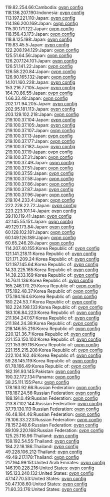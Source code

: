 119.82.254.66:Cambodia: [ovpn config](vpn/119_82_254_66.ovpn)  
118.136.207.190:Indonesia: [ovpn config](vpn/118_136_207_190.ovpn)  
113.197.221.110:Japan: [ovpn config](vpn/113_197_221_110.ovpn)  
114.186.200.169:Japan: [ovpn config](vpn/114_186_200_169.ovpn)  
115.30.171.122:Japan: [ovpn config](vpn/115_30_171_122.ovpn)  
118.156.43.173:Japan: [ovpn config](vpn/118_156_43_173.ovpn)  
118.8.125.198:Japan: [ovpn config](vpn/118_8_125_198.ovpn)  
119.83.45.5:Japan: [ovpn config](vpn/119_83_45_5.ovpn)  
122.208.194.129:Japan: [ovpn config](vpn/122_208_194_129.ovpn)  
125.51.64.56:Japan: [ovpn config](vpn/125_51_64_56.ovpn)  
126.207.124.101:Japan: [ovpn config](vpn/126_207_124_101.ovpn)  
126.51.141.22:Japan: [ovpn config](vpn/126_51_141_22.ovpn)  
126.58.220.84:Japan: [ovpn config](vpn/126_58_220_84.ovpn)  
126.90.165.132:Japan: [ovpn config](vpn/126_90_165_132.ovpn)  
14.101.160.228:Japan: [ovpn config](vpn/14_101_160_228.ovpn)  
153.216.77.105:Japan: [ovpn config](vpn/153_216_77_105.ovpn)  
164.70.86.55:Japan: [ovpn config](vpn/164_70_86_55.ovpn)  
1.66.33.48:Japan: [ovpn config](vpn/1_66_33_48.ovpn)  
202.171.94.205:Japan: [ovpn config](vpn/202_171_94_205.ovpn)  
202.95.181.113:Japan: [ovpn config](vpn/202_95_181_113.ovpn)  
203.129.102.218:Japan: [ovpn config](vpn/203_129_102_218.ovpn)  
219.100.37.104:Japan: [ovpn config](vpn/219_100_37_104.ovpn)  
219.100.37.105:Japan: [ovpn config](vpn/219_100_37_105.ovpn)  
219.100.37.107:Japan: [ovpn config](vpn/219_100_37_107.ovpn)  
219.100.37.13:Japan: [ovpn config](vpn/219_100_37_13.ovpn)  
219.100.37.177:Japan: [ovpn config](vpn/219_100_37_177.ovpn)  
219.100.37.182:Japan: [ovpn config](vpn/219_100_37_182.ovpn)  
219.100.37.19:Japan: [ovpn config](vpn/219_100_37_19.ovpn)  
219.100.37.31:Japan: [ovpn config](vpn/219_100_37_31.ovpn)  
219.100.37.49:Japan: [ovpn config](vpn/219_100_37_49.ovpn)  
219.100.37.51:Japan: [ovpn config](vpn/219_100_37_51.ovpn)  
219.100.37.55:Japan: [ovpn config](vpn/219_100_37_55.ovpn)  
219.100.37.58:Japan: [ovpn config](vpn/219_100_37_58.ovpn)  
219.100.37.86:Japan: [ovpn config](vpn/219_100_37_86.ovpn)  
219.100.37.87:Japan: [ovpn config](vpn/219_100_37_87.ovpn)  
219.100.37.96:Japan: [ovpn config](vpn/219_100_37_96.ovpn)  
219.104.233.4:Japan: [ovpn config](vpn/219_104_233_4.ovpn)  
222.228.22.72:Japan: [ovpn config](vpn/222_228_22_72.ovpn)  
223.223.101.14:Japan: [ovpn config](vpn/223_223_101_14.ovpn)  
39.110.119.41:Japan: [ovpn config](vpn/39_110_119_41.ovpn)  
42.145.55.151:Japan: [ovpn config](vpn/42_145_55_151.ovpn)  
49.129.173.84:Japan: [ovpn config](vpn/49_129_173_84.ovpn)  
60.128.102.181:Japan: [ovpn config](vpn/60_128_102_181.ovpn)  
60.149.126.189:Japan: [ovpn config](vpn/60_149_126_189.ovpn)  
60.65.246.28:Japan: [ovpn config](vpn/60_65_246_28.ovpn)  
114.207.40.155:Korea Republic of: [ovpn config](vpn/114_207_40_155.ovpn)  
121.141.218.11:Korea Republic of: [ovpn config](vpn/121_141_218_11.ovpn)  
121.171.209.24:Korea Republic of: [ovpn config](vpn/121_171_209_24.ovpn)  
121.187.145.64:Korea Republic of: [ovpn config](vpn/121_187_145_64.ovpn)  
14.33.225.165:Korea Republic of: [ovpn config](vpn/14_33_225_165.ovpn)  
14.39.233.169:Korea Republic of: [ovpn config](vpn/14_39_233_169.ovpn)  
14.76.11.136:Korea Republic of: [ovpn config](vpn/14_76_11_136.ovpn)  
165.246.170.29:Korea Republic of: [ovpn config](vpn/165_246_170_29.ovpn)  
175.192.48.37:Korea Republic of: [ovpn config](vpn/175_192_48_37.ovpn)  
175.194.164.6:Korea Republic of: [ovpn config](vpn/175_194_164_6.ovpn)  
180.224.53.7:Korea Republic of: [ovpn config](vpn/180_224_53_7.ovpn)  
182.224.198.133:Korea Republic of: [ovpn config](vpn/182_224_198_133.ovpn)  
183.106.84.223:Korea Republic of: [ovpn config](vpn/183_106_84_223.ovpn)  
211.184.247.67:Korea Republic of: [ovpn config](vpn/211_184_247_67.ovpn)  
211.184.24.38:Korea Republic of: [ovpn config](vpn/211_184_24_38.ovpn)  
218.146.55.216:Korea Republic of: [ovpn config](vpn/218_146_55_216.ovpn)  
220.121.36.7:Korea Republic of: [ovpn config](vpn/220_121_36_7.ovpn)  
221.153.150.103:Korea Republic of: [ovpn config](vpn/221_153_150_103.ovpn)  
221.153.99.116:Korea Republic of: [ovpn config](vpn/221_153_99_116.ovpn)  
221.155.215.208:Korea Republic of: [ovpn config](vpn/221_155_215_208.ovpn)  
222.104.162.46:Korea Republic of: [ovpn config](vpn/222_104_162_46.ovpn)  
59.28.145.119:Korea Republic of: [ovpn config](vpn/59_28_145_119.ovpn)  
61.78.166.49:Korea Republic of: [ovpn config](vpn/61_78_166_49.ovpn)  
182.191.93.145:Pakistan: [ovpn config](vpn/182_191_93_145.ovpn)  
190.32.172.134:Panama: [ovpn config](vpn/190_32_172_134.ovpn)  
38.25.111.155:Peru: [ovpn config](vpn/38_25_111_155.ovpn)  
178.163.92.66:Russian Federation: [ovpn config](vpn/178_163_92_66.ovpn)  
178.187.24.56:Russian Federation: [ovpn config](vpn/178_187_24_56.ovpn)  
188.191.0.49:Russian Federation: [ovpn config](vpn/188_191_0_49.ovpn)  
213.87.102.144:Russian Federation: [ovpn config](vpn/213_87_102_144.ovpn)  
37.79.130.113:Russian Federation: [ovpn config](vpn/37_79_130_113.ovpn)  
46.48.184.46:Russian Federation: [ovpn config](vpn/46_48_184_46.ovpn)  
78.106.33.223:Russian Federation: [ovpn config](vpn/78_106_33_223.ovpn)  
78.157.248.6:Russian Federation: [ovpn config](vpn/78_157_248_6.ovpn)  
89.109.220.168:Russian Federation: [ovpn config](vpn/89_109_220_168.ovpn)  
125.25.116.96:Thailand: [ovpn config](vpn/125_25_116_96.ovpn)  
159.192.54.55:Thailand: [ovpn config](vpn/159_192_54_55.ovpn)  
184.22.18.186:Thailand: [ovpn config](vpn/184_22_18_186.ovpn)  
49.228.106.212:Thailand: [ovpn config](vpn/49_228_106_212.ovpn)  
49.49.217.178:Thailand: [ovpn config](vpn/49_49_217_178.ovpn)  
217.164.99.151:United Arab Emirates: [ovpn config](vpn/217_164_99_151.ovpn)  
146.190.228.216:United States: [ovpn config](vpn/146_190_228_216.ovpn)  
195.123.240.132:United States: [ovpn config](vpn/195_123_240_132.ovpn)  
47.147.70.53:United States: [ovpn config](vpn/47_147_70_53.ovpn)  
50.47.108.60:United States: [ovpn config](vpn/50_47_108_60.ovpn)  
71.60.33.176:United States: [ovpn config](vpn/71_60_33_176.ovpn)  
